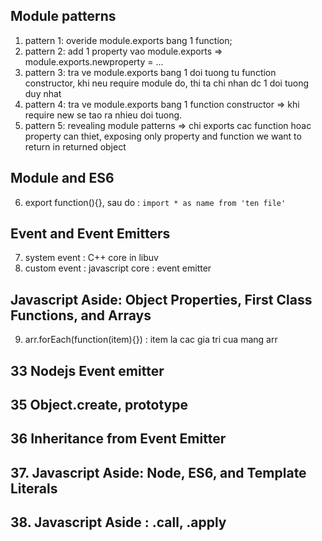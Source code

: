 ## Module patterns
1. pattern 1: overide module.exports bang 1 function;
2. pattern 2: add 1 property vao module.exports => module.exports.newproperty = ...
3. pattern 3: tra ve module.exports bang 1 doi tuong tu function constructor, khi neu require module do, thi ta chi nhan dc 1 doi tuong duy nhat
4. pattern 4: tra ve module.exports bang 1 function constructor => khi require new se tao ra nhieu doi tuong.
5. pattern 5: revealing module patterns => chi exports cac function hoac property can thiet, exposing only property and function we want to return in returned object

## Module and ES6
6. export function(){}, sau do : `import * as name from 'ten file'`

## Event and Event Emitters
7. system event : C++ core in libuv
8. custom event : javascript core : event emitter

## Javascript Aside: Object Properties, First Class Functions, and Arrays
9. arr.forEach(function(item){}) : item la cac gia tri cua mang arr

## 33 Nodejs Event emitter
## 35 Object.create, prototype
## 36 Inheritance from Event Emitter
## 37. Javascript Aside: Node, ES6, and Template Literals
## 38. Javascript Aside : .call, .apply

